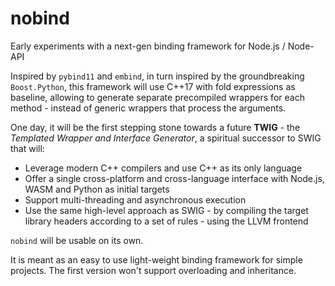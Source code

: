 # nobind

Early experiments with a next-gen binding framework for Node.js / Node-API

Inspired by `pybind11` and `embind`, in turn inspired by the groundbreaking `Boost.Python`, this framework will use C++17 with fold expressions as baseline, allowing to generate separate precompiled wrappers for each method - instead of generic wrappers that process the arguments.

One day, it will be the first stepping stone towards a future **TWIG** - the *Templated Wrapper and Interface Generator*, a spiritual successor to SWIG that will:
  * Leverage modern C++ compilers and use C++ as its only language
  * Offer a single cross-platform and cross-language interface with Node.js, WASM and Python as initial targets
  * Support multi-threading and asynchronous execution
  * Use the same high-level approach as SWIG - by compiling the target library headers according to a set of rules - using the LLVM frontend

`nobind` will be usable on its own.

It is meant as an easy to use light-weight binding framework for simple projects. The first version won't support overloading and inheritance.
